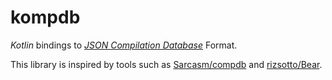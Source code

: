 # kompdb
_Kotlin_ bindings to [_JSON Compilation Database_](http://clang.llvm.org/docs/JSONCompilationDatabase.html) Format.

This library is inspired by tools such as [Sarcasm/compdb](https://github.com/Sarcasm/compdb) and [rizsotto/Bear](https://github.com/rizsotto/Bear).
